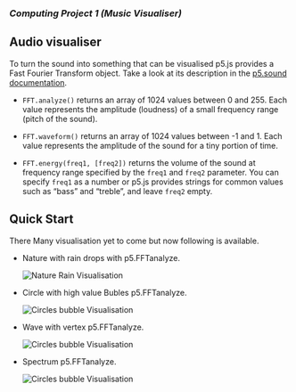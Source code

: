 ### *Computing Project  1 (Music Visualiser)*

## Audio visualiser


To turn the sound into something that can be visualised p5.js provides
a Fast Fourier Transform object. Take a look at its description in the
[p5.sound documentation](https://p5js.org/reference/#/p5.FFT).


- `FFT.analyze()` returns an array of 1024 values between 0
  and 255. Each value represents the amplitude (loudness) of a small
  frequency range (pitch of the sound).

- `FFT.waveform()` returns an array of 1024 values between -1
  and 1. Each value represents the amplitude of the sound for a tiny
  portion of time.

- `FFT.energy(freq1, [freq2])` returns the volume of the sound at
  frequency range specified by the `freq1` and `freq2` parameter. You
  can specify `freq1` as a number or p5.js provides strings for common
  values such as “bass” and “treble”, and leave `freq2` empty.


## Quick Start

There Many visualisation yet to come but now following is available.

- Nature with rain drops with p5.FFTanalyze.


  ![Nature Rain Visualisation](https://github.com/notadepapel/MusicVisualisation/blob/master/assets/nature.gif)

- Circle with high value Bubles p5.FFTanalyze.


  ![Circles bubble Visualisation](https://github.com/notadepapel/MusicVisualisation/blob/master/assets/circle.gif)



- Wave with vertex p5.FFTanalyze.


  ![Circles bubble Visualisation](https://github.com/notadepapel/MusicVisualisation/blob/master/assets/wave.gif)



- Spectrum  p5.FFTanalyze.


  ![Circles bubble Visualisation](https://github.com/notadepapel/MusicVisualisation/blob/master/assets/spectrum.gif)


